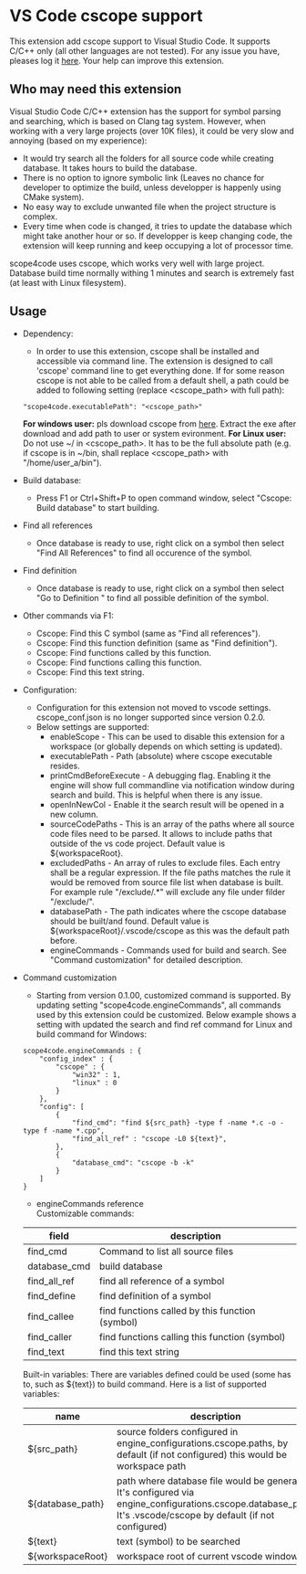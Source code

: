 # VS Code cscope support
This extension add cscope support to Visual Studio Code. It supports C/C++ only (all other languages are not tested). 
For any issue you have, pleases log it [here](https://github.com/xulion/scope4code/issues). Your help can improve this extension.

## Who may need this extension
Visual Studio Code C/C++ extension has the support for symbol parsing and searching, which is based on Clang tag system. However, when working with a very large projects (over 10K files), it could be very slow and annoying (based on my experience):
* It would try search all the folders for all source code while creating database. It takes hours to build the database.
* There is no option to ignore symbolic link (Leaves no chance for developer to optimize the build, unless developper is happenly using CMake system).
* No easy way to exclude unwanted file when the project structure is complex.
* Every time when code is changed, it tries to update the database which might take another hour or so. If developper is keep changing code, the extension will keep running and keep occupying a lot of processor time.

scope4code uses cscope, which works very well with large project. Database build time normally withing 1 minutes and search is extremely fast (at least with Linux filesystem).

## Usage
* Dependency:
    * In order to use this extension, cscope shall be installed and accessible via command line. The extension is designed to call 'cscope' command line to get everything done. If for some reason cscope is not able to be called from a default shell, a path could be added to following setting (replace <cscope_path> with full path):
    ```
    "scope4code.executablePath": "<cscope_path>"
    ```
    **For windows user:** pls download cscope from [here](https://code.google.com/archive/p/cscope-win32/downloads). Extract the exe after download and add path to user or system evironment.
    **For Linux user:** Do not use ~/ in <cscope_path>. It has to be the full absolute path (e.g. if cscope is in ~/bin, shall replace <cscope_path> with "/home/user_a/bin").
    
* Build database:
    * Press F1 or Ctrl+Shift+P to open command window, select "Cscope: Build database" to start building.
* Find all references
    * Once database is ready to use, right click on a symbol then select "Find All References" to find all occurence of the symbol.
* Find definition
    *  Once database is ready to use, right click on a symbol then select "Go to Definition " to find all possible definition of the symbol.
* Other commands via F1:
    * Cscope: Find this C symbol (same as "Find all references").
    * Cscope: Find this function definition (same as "Find definition").
    * Cscope: Find functions called by this function.
    * Cscope: Find functions calling this function.
    * Cscope: Find this text string.
* Configuration:
    * Configuration for this extension not moved to vscode settings. cscope_conf.json is no longer supported since version 0.2.0.
    * Below settings are supported:
        * enableScope - This can be used to disable this extension for a workspace (or globally depends on which setting is updated).
        * executablePath - Path (absolute) where cscope executable resides.
        * printCmdBeforeExecute - A debugging flag. Enabling it the engine will show full commandline via notification window during search and build. This is helpful when there is any issue.
        * openInNewCol - Enable it the search result will be opened in a new column.
        * sourceCodePaths - This is an array of the paths where all source code files need to be parsed. It allows to include paths that outside of the vs code project. Default value is ${workspaceRoot}.
        * excludedPaths - An array of rules to exclude files. Each entry shall be a regular expression. If the file paths matches the rule it would be removed from source file list when database is built. For example rule "/exclude/.*" will exclude any file under filder "/exclude/".
        * databasePath - The path indicates where the cscope database should be built/and found. Default value is ${workspaceRoot}/.vscode/cscope as this was the default path before.
        * engineCommands - Commands used for build and search. See "Command customization" for detailed description.
* Command customization 
    * Starting from version 0.1.00, customized command is supported. By updating setting "scope4code.engineCommands", all commands used by this extension could be customized. Below example shows a setting with updated the search and find ref command for Linux and build command for Windows:
    ```
    scope4code.engineCommands : {
        "config_index" : {
            "cscope" : {
                "win32" : 1,
                "linux" : 0
            }
        },
        "config": [
            {
                "find_cmd": "find ${src_path} -type f -name *.c -o -type f -name *.cpp",
                "find_all_ref" : "cscope -L0 ${text}",
            },
            {
                "database_cmd": "cscope -b -k"
            }
        ]
    }
    ```
    * engineCommands reference <br/>
    Customizable commands:

    | field | description |
    | --- | --- |
    | find_cmd | Command to list all source files |
    | database_cmd | build database |
    | find_all_ref | find all reference of a symbol |
    | find_define | find definition of a symbol |
    | find_callee | find functions called by this function (symbol) |
    | find_caller | find functions calling this function (symbol) |
    | find_text | find this text string |

    Built-in variables:
    There are variables defined could be used (some has to, such as ${text}) to build command. Here is a list of supported variables:
    
    | name | description |
    | --- | --- |
    | ${src_path} | source folders configured in engine_configurations.cscope.paths, by default (if not configured) this would be workspace path |
    | ${database_path} | path where database file would be generated. It's configured via engine_configurations.cscope.database_path. It's .vscode/cscope by default (if not configured) |
    | ${text} | text (symbol) to be searched |
    | ${workspaceRoot} | workspace root of current vscode window|


        
